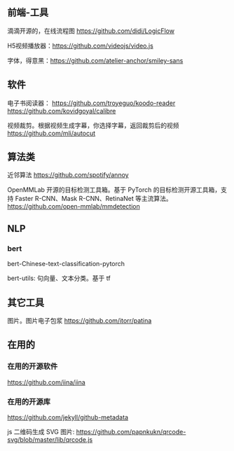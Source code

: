 ## 前端-工具

滴滴开源的，在线流程图 https://github.com/didi/LogicFlow


H5视频播放器：https://github.com/videojs/video.js


字体，得意黑：https://github.com/atelier-anchor/smiley-sans



## 软件


电子书阅读器：
https://github.com/troyeguo/koodo-reader
https://github.com/kovidgoyal/calibre


视频裁剪。根据视频生成字幕，你选择字幕，返回裁剪后的视频 https://github.com/mli/autocut

## 算法类

近邻算法 https://github.com/spotify/annoy



OpenMMLab 开源的目标检测工具箱。基于 PyTorch 的目标检测开源工具箱，支持 Faster R-CNN、Mask R-CNN、RetinaNet 等主流算法。https://github.com/open-mmlab/mmdetection


## NLP

### bert

bert-Chinese-text-classification-pytorch


bert-utils: 句向量、文本分类。基于 tf

## 其它工具

图片。图片电子包浆 https://github.com/itorr/patina


## 在用的

### 在用的开源软件

https://github.com/iina/iina


### 在用的开源库


https://github.com/jekyll/github-metadata





js 二维码生成 SVG 图片: https://github.com/papnkukn/qrcode-svg/blob/master/lib/qrcode.js